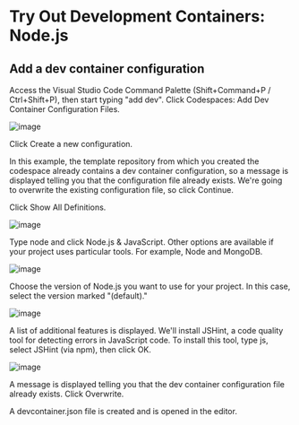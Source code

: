# Try Out Development Containers: Node.js
## Add a dev container configuration

Access the Visual Studio Code Command Palette (Shift+Command+P / Ctrl+Shift+P), then start typing "add dev". Click Codespaces: Add Dev Container Configuration Files.

![image](https://github.com/vipulddalal/codespace_nodejs/assets/98317422/c088bd95-2583-4e42-ac47-9fb665e23972)


Click Create a new configuration.

In this example, the template repository from which you created the codespace already contains a dev container configuration, so a message is displayed telling you that the configuration file already exists. We're going to overwrite the existing configuration file, so click Continue.

Click Show All Definitions.

![image](https://github.com/vipulddalal/codespace_nodejs/assets/98317422/22d5dbe7-0f32-4138-9d93-433c50ba311a)


Type node and click Node.js & JavaScript. Other options are available if your project uses particular tools. For example, Node and MongoDB.

![image](https://github.com/vipulddalal/codespace_nodejs/assets/98317422/796529fe-3402-4abb-b252-833677ed1710)


Choose the version of Node.js you want to use for your project. In this case, select the version marked "(default)."

![image](https://github.com/vipulddalal/codespace_nodejs/assets/98317422/9fd2021f-adc2-444b-84c6-7c63590198ff)


A list of additional features is displayed. We'll install JSHint, a code quality tool for detecting errors in JavaScript code. To install this tool, type js, select JSHint (via npm), then click OK.

![image](https://github.com/vipulddalal/codespace_nodejs/assets/98317422/3abdce14-3e4b-4d5c-a9a7-f86be3771f42)


A message is displayed telling you that the dev container configuration file already exists. Click Overwrite.

A devcontainer.json file is created and is opened in the editor.


